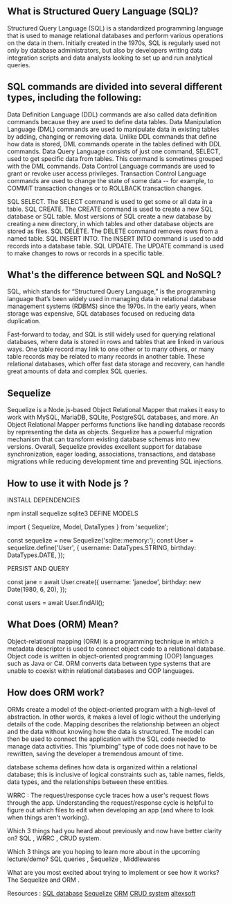 
## What is Structured Query Language (SQL)?

Structured Query Language (SQL) is a standardized programming language that is used to manage relational databases and perform various operations on the data in them. Initially created in the 1970s, SQL is regularly used not only by database administrators, but also by developers writing data integration scripts and data analysts looking to set up and run analytical queries.


## SQL commands are divided into several different types, including the following:

Data Definition Language (DDL) commands are also called data definition commands because they are used to define data tables.
Data Manipulation Language (DML) commands are used to manipulate data in existing tables by adding, changing or removing data. Unlike DDL commands that define how data is stored, DML commands operate in the tables defined with DDL commands.
Data Query Language consists of just one command, SELECT, used to get specific data from tables. This command is sometimes grouped with the DML commands.
Data Control Language commands are used to grant or revoke user access privileges.
Transaction Control Language commands are used to change the state of some data -- for example, to COMMIT transaction changes or to ROLLBACK transaction changes.

SQL SELECT. The SELECT command is used to get some or all data in a table.
SQL CREATE. The CREATE command is used to create a new SQL database or SQL table. Most versions of SQL create a new database by creating a new directory, in which tables and other database objects are stored as files.
SQL DELETE. The DELETE command removes rows from a named table. 
SQL INSERT INTO. The INSERT INTO command is used to add records into a database table.
SQL UPDATE. The UPDATE command is used to make changes to rows or records in a specific table.

## What's the difference between SQL  and NoSQL?
SQL, which stands for “Structured Query Language,” is the programming language that’s been widely used in managing data in relational database management systems (RDBMS) since the 1970s. In the early years, when storage was expensive, SQL databases focused on reducing data duplication.

Fast-forward to today, and SQL is still widely used for querying relational databases, where data is stored in rows and tables that are linked in various ways. One table record may link to one other or to many others, or many table records may be related to many records in another table. These relational databases, which offer fast data storage and recovery, can handle great amounts of data and complex SQL queries.

## Sequelize
Sequelize is a Node.js-based Object Relational Mapper that makes it easy to work with MySQL, MariaDB, SQLite, PostgreSQL databases, and more. An Object Relational Mapper performs functions like handling database records by representing the data as objects. Sequelize has a powerful migration mechanism that can transform existing database schemas into new versions. Overall, Sequelize provides excellent support for database synchronization, eager loading, associations, transactions, and database migrations while reducing development time and preventing SQL injections.


## How to use it with Node js ?
INSTALL DEPENDENCIES

npm install sequelize sqlite3
DEFINE MODELS

import { Sequelize, Model, DataTypes } from 'sequelize';

const sequelize = new Sequelize('sqlite::memory:');
const User = sequelize.define('User', {
  username: DataTypes.STRING,
  birthday: DataTypes.DATE,
});

PERSIST AND QUERY

const jane = await User.create({
  username: 'janedoe',
  birthday: new Date(1980, 6, 20),
});

const users = await User.findAll();



## What Does (ORM) Mean?
Object-relational mapping (ORM) is a programming technique in which a metadata descriptor is used to connect object code to a relational database. Object code is written in object-oriented programming (OOP) languages such as Java or C#. ORM converts data between type systems that are unable to coexist within relational databases and OOP languages.


## How does ORM work?
ORMs create a model of the object-oriented program with a high-level of abstraction. In other words, it makes a level of logic without the underlying details of the code. Mapping describes the relationship between an object and the data without knowing how the data is structured. The model can then be used to connect the application with the SQL code needed to manage data activities. This “plumbing” type of code does not have to be rewritten, saving the developer a tremendous amount of time.

database schema defines how data is organized within a relational database; this is inclusive of logical constraints such as, table names, fields, data types, and the relationships between these entities.

WRRC :
The request/response cycle traces how a user's request flows through the app.
Understanding the request/response cycle is helpful to figure out which files to edit when developing an app
(and where to look when things aren't working).



Which 3 things had you heard about previously and now have better clarity on?
SQL , WRRC , CRUD system.

Which 3 things are you hoping to learn more about in the upcoming lecture/demo?
SQL queries , Sequelize , Middlewares

What are you most excited about trying to implement or see how it works?
The Sequelize and ORM .

Resources :
[SQL database](https://www.techtarget.com/searchdatamanagement/definition/SQL)
[Sequelize](https://sequelize.org/)
[ORM](https://www.techopedia.com/definition/24200/object-relational-mapping--orm)
[CRUD system](https://zellwk.com/blog/crud-express-mongodb/)
[altexsoft](https://www.altexsoft.com/blog/object-relational-mapping/)